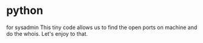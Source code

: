 # python
for sysadmin
This tiny code allows us to find the open ports on machine and do the whois. Let's enjoy to that.
